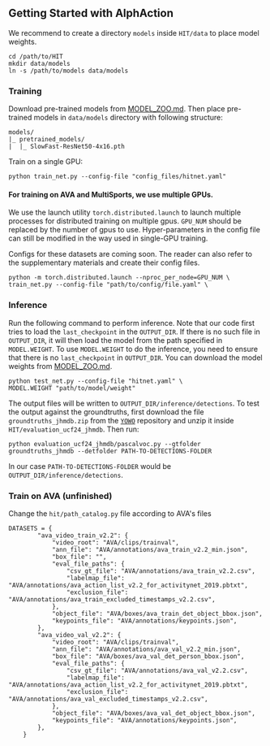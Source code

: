 ## Getting Started with AlphAction

We recommend to create a directory `models` inside `HIT/data` to place 
model weights. 

```shell
cd /path/to/HIT
mkdir data/models
ln -s /path/to/models data/models
```

### Training

Download pre-trained models from [MODEL_ZOO.md](MODEL_ZOO.md#pre-trained-models).
Then place pre-trained models in `data/models` directory with following structure:

```
models/
|_ pretrained_models/
|  |_ SlowFast-ResNet50-4x16.pth
```

Train on a single GPU:

```shell
python train_net.py --config-file "config_files/hitnet.yaml"
```
#### For training on AVA and MultiSports, we use multiple GPUs.
We use the launch utility `torch.distributed.launch` to launch multiple 
processes for distributed training on multiple gpus. `GPU_NUM` should be
replaced by the number of gpus to use. Hyper-parameters in the config file
can still be modified in the way used in single-GPU training.

Configs for these datasets are coming soon. The reader can also refer to the supplementary materials and create their config files.

```shell
python -m torch.distributed.launch --nproc_per_node=GPU_NUM \
train_net.py --config-file "path/to/config/file.yaml" \
```

### Inference

Run the following command to perform inference. Note that 
our code first tries to load the `last_checkpoint` in the `OUTPUT_DIR`. If there
 is no such file in `OUTPUT_DIR`, it will then load the model from the 
 path specified in `MODEL.WEIGHT`. To use `MODEL.WEIGHT` to do the inference,
 you need to ensure that there is no `last_checkpoint` in `OUTPUT_DIR`. 
 You can download the model weights from [MODEL_ZOO.md](MODEL_ZOO.md#ava-models).
 
 ```shell
python test_net.py --config-file "hitnet.yaml" \
MODEL.WEIGHT "path/to/model/weight"
 ```
The output files will be written to `OUTPUT_DIR/inference/detections`. To test the output against the groundtruths, first download the file `groundtruths_jhmdb.zip` from the [`YOWO`](https://github.com/wei-tim/YOWO/blob/master/evaluation_ucf24_jhmdb/groundtruths_jhmdb.zip) repository and unzip it inside `HIT/evaluation_ucf24_jhmdb`. Then run:
```shell
python evaluation_ucf24_jhmdb/pascalvoc.py --gtfolder groundtruths_jhmdb --detfolder PATH-TO-DETECTIONS-FOLDER
```
In our case `PATH-TO-DETECTIONS-FOLDER` would be `OUTPUT_DIR/inference/detections`.

### Train on AVA (unfinished)
Change the `hit/path_catalog.py` file according to AVA's files
```
DATASETS = {
        "ava_video_train_v2.2": {
            "video_root": "AVA/clips/trainval",
            "ann_file": "AVA/annotations/ava_train_v2.2_min.json",
            "box_file": "",
            "eval_file_paths": {
                "csv_gt_file": "AVA/annotations/ava_train_v2.2.csv",
                "labelmap_file": "AVA/annotations/ava_action_list_v2.2_for_activitynet_2019.pbtxt",
                "exclusion_file": "AVA/annotations/ava_train_excluded_timestamps_v2.2.csv",
            },
            "object_file": "AVA/boxes/ava_train_det_object_bbox.json",
            "keypoints_file": "AVA/annotations/keypoints.json",
        },
        "ava_video_val_v2.2": {
            "video_root": "AVA/clips/trainval",
            "ann_file": "AVA/annotations/ava_val_v2.2_min.json",
            "box_file": "AVA/boxes/ava_val_det_person_bbox.json",
            "eval_file_paths": {
                "csv_gt_file": "AVA/annotations/ava_val_v2.2.csv",
                "labelmap_file": "AVA/annotations/ava_action_list_v2.2_for_activitynet_2019.pbtxt",
                "exclusion_file": "AVA/annotations/ava_val_excluded_timestamps_v2.2.csv",
            },
            "object_file": "AVA/boxes/ava_val_det_object_bbox.json",
            "keypoints_file": "AVA/annotations/keypoints.json",
        },
    }
```
